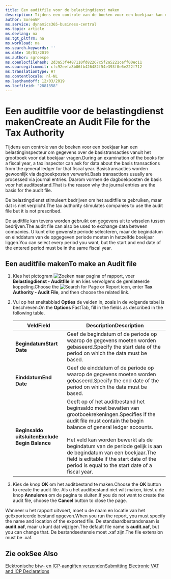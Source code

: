 ```yaml
---
title: Een auditfile voor de belastingdienst maken
description: Tijdens een controle van de boeken voor een boekjaar kan een belastinginspecteur om gegevens over de basistransacties vanuit het grootboek voor dat boekjaar vragen. Basistransacties worden gewoonlijk via dagboekposten verwerkt.
author: SorenGP
ms.service: dynamics365-business-central
ms.topic: article
ms.devlang: na
ms.tgt_pltfrm: na
ms.workload: na
ms.search.keywords: ''
ms.date: 10/01/2019
ms.author: sgroespe
ms.openlocfilehash: 2d3a53f4487110fd82267c5f2a5221ceff00ec11
ms.sourcegitcommit: cfc92eefa8b06fb426482f54e393f0e6e222f712
ms.translationtype: HT
ms.contentlocale: nl-NL
ms.lasthandoff: 12/03/2019
ms.locfileid: "2881358"
---
```

# <a name="create-an-audit-file-for-the-tax-authority"></a><span data-ttu-id="d8aa8-104">Een auditfile voor de belastingdienst maken</span><span class="sxs-lookup"><span data-stu-id="d8aa8-104">Create an Audit File for the Tax Authority</span></span>
<span data-ttu-id="d8aa8-105">Tijdens een controle van de boeken voor een boekjaar kan een belastinginspecteur om gegevens over de basistransacties vanuit het grootboek voor dat boekjaar vragen.</span><span class="sxs-lookup"><span data-stu-id="d8aa8-105">During an examination of the books for a fiscal year, a tax inspector can ask for data about the basis transactions from the general ledger for that fiscal year.</span></span> <span data-ttu-id="d8aa8-106">Basistransacties worden gewoonlijk via dagboekposten verwerkt.</span><span class="sxs-lookup"><span data-stu-id="d8aa8-106">Basis transactions usually are processed via journal entries.</span></span> <span data-ttu-id="d8aa8-107">Daarom vormen de dagboekposten de basis voor het auditbestand.</span><span class="sxs-lookup"><span data-stu-id="d8aa8-107">That is the reason why the journal entries are the basis for the audit file.</span></span>  

 <span data-ttu-id="d8aa8-108">De belastingdienst stimuleert bedrijven om het auditfile te gebruiken, maar dat is niet verplicht.</span><span class="sxs-lookup"><span data-stu-id="d8aa8-108">The tax authority stimulates companies to use the audit file but it is not prescribed.</span></span>  

 <span data-ttu-id="d8aa8-109">De auditfile kan tevens worden gebruikt om gegevens uit te wisselen tussen bedrijven.</span><span class="sxs-lookup"><span data-stu-id="d8aa8-109">The audit file can also be used to exchange data between companies.</span></span> <span data-ttu-id="d8aa8-110">U kunt elke gewenste periode selecteren, maar de begindatum en einddatum van de opgegeven periode moeten in hetzelfde boekjaar liggen.</span><span class="sxs-lookup"><span data-stu-id="d8aa8-110">You can select every period you want, but the start and end date of the entered period must be in the same fiscal year.</span></span>  

## <a name="to-make-an-audit-file"></a><span data-ttu-id="d8aa8-111">Een auditfile maken</span><span class="sxs-lookup"><span data-stu-id="d8aa8-111">To make an Audit file</span></span>  

1.  <span data-ttu-id="d8aa8-112">Kies het pictogram ![Zoeken naar pagina of rapport](../../media/ui-search/search_small.png "Pictogram Pagina of rapport zoeken"), voer **Belastingdienst - Auditfile** in en kies vervolgens de gerelateerde koppeling.</span><span class="sxs-lookup"><span data-stu-id="d8aa8-112">Choose the ![Search for Page or Report](../../media/ui-search/search_small.png "Search for Page or Report icon") icon, enter **Tax Authority - Audit File**, and then choose the related link.</span></span>  
2.  <span data-ttu-id="d8aa8-113">Vul op het sneltabblad **Opties** de velden in, zoals in de volgende tabel is beschreven.</span><span class="sxs-lookup"><span data-stu-id="d8aa8-113">On the **Options** FastTab, fill in the fields as described in the following table.</span></span>  

    |<span data-ttu-id="d8aa8-114">Veld</span><span class="sxs-lookup"><span data-stu-id="d8aa8-114">Field</span></span>|<span data-ttu-id="d8aa8-115">Description</span><span class="sxs-lookup"><span data-stu-id="d8aa8-115">Description</span></span>|  
    |---------------------------------|---------------------------------------|  
    |<span data-ttu-id="d8aa8-116">**Begindatum**</span><span class="sxs-lookup"><span data-stu-id="d8aa8-116">**Start Date**</span></span>|<span data-ttu-id="d8aa8-117">Geef de begindatum of de periode op waarop de gegevens moeten worden gebaseerd.</span><span class="sxs-lookup"><span data-stu-id="d8aa8-117">Specify the start date of the period on which the data must be based.</span></span>|  
    |<span data-ttu-id="d8aa8-118">**Einddatum**</span><span class="sxs-lookup"><span data-stu-id="d8aa8-118">**End Date**</span></span>|<span data-ttu-id="d8aa8-119">Geef de einddatum of de periode op waarop de gegevens moeten worden gebaseerd.</span><span class="sxs-lookup"><span data-stu-id="d8aa8-119">Specify the end date of the period on which the data must be based.</span></span>|  
    |<span data-ttu-id="d8aa8-120">**Beginsaldo uitsluiten**</span><span class="sxs-lookup"><span data-stu-id="d8aa8-120">**Exclude Begin Balance**</span></span>|<span data-ttu-id="d8aa8-121">Geeft op of het auditbestand het beginsaldo moet bevatten van grootboekrekeningen.</span><span class="sxs-lookup"><span data-stu-id="d8aa8-121">Specifies if the audit file must contain the begin balance of general ledger accounts.</span></span><br /><br /> <span data-ttu-id="d8aa8-122">Het veld kan worden bewerkt als de begindatum van de periode gelijk is aan de begindatum van een boekjaar.</span><span class="sxs-lookup"><span data-stu-id="d8aa8-122">The field is editable if the start date of the period is equal to the start date of a fiscal year.</span></span>|  

3.  <span data-ttu-id="d8aa8-123">Kies de knop **OK** om het auditbestand te maken.</span><span class="sxs-lookup"><span data-stu-id="d8aa8-123">Choose the **OK** button to create the audit file.</span></span> <span data-ttu-id="d8aa8-124">Als u het auditbestand niet wilt maken, kiest u de knop **Annuleren** om de pagina te sluiten.</span><span class="sxs-lookup"><span data-stu-id="d8aa8-124">If you do not want to create the audit file, choose the **Cancel** button to close the page.</span></span>  

<span data-ttu-id="d8aa8-125">Wanneer u het rapport uitvoert, moet u de naam en locatie van het geëxporteerde bestand opgeven.</span><span class="sxs-lookup"><span data-stu-id="d8aa8-125">When you run the report, you must specify the name and location of the exported file.</span></span> <span data-ttu-id="d8aa8-126">De standaardbestandsnaam is **audit.xaf**, maar u kunt dat wijzigen.</span><span class="sxs-lookup"><span data-stu-id="d8aa8-126">The default file name is **audit.xaf**, but you can change that.</span></span> <span data-ttu-id="d8aa8-127">De bestandsextensie moet .xaf zijn.</span><span class="sxs-lookup"><span data-stu-id="d8aa8-127">The file extension must be .xaf.</span></span>  

## <a name="see-also"></a><span data-ttu-id="d8aa8-128">Zie ook</span><span class="sxs-lookup"><span data-stu-id="d8aa8-128">See Also</span></span>  
 [<span data-ttu-id="d8aa8-129">Elektronische btw- en ICP-aangiften verzenden</span><span class="sxs-lookup"><span data-stu-id="d8aa8-129">Submitting Electronic VAT and ICP Declarations</span></span>](electronic-vat-and-icp-declarations.md)
